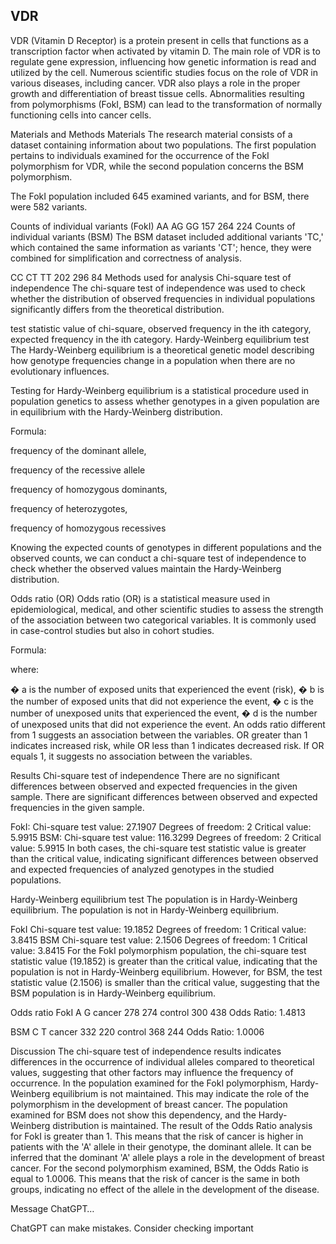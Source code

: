 ## VDR
VDR (Vitamin D Receptor) is a protein present in cells that functions as a transcription factor when activated by vitamin D. The main role of VDR is to regulate gene expression, influencing how genetic information is read and utilized by the cell. Numerous scientific studies focus on the role of VDR in various diseases, including cancer. VDR also plays a role in the proper growth and differentiation of breast tissue cells. Abnormalities resulting from polymorphisms (FokI, BSM) can lead to the transformation of normally functioning cells into cancer cells.

Materials and Methods
Materials
The research material consists of a dataset containing information about two populations. The first population pertains to individuals examined for the occurrence of the FokI polymorphism for VDR, while the second population concerns the BSM polymorphism.

The FokI population included 645 examined variants, and for BSM, there were 582 variants.

Counts of individual variants (FokI)
AA AG GG
157 264 224
Counts of individual variants (BSM)
The BSM dataset included additional variants 'TC,' which contained the same information as variants 'CT'; hence, they were combined for simplification and correctness of analysis.

CC CT TT
202 296 84
Methods used for analysis
Chi-square test of independence
The chi-square test of independence was used to check whether the distribution of observed frequencies in individual populations significantly differs from the theoretical distribution.

test statistic value of chi-square,
observed frequency in the ith category,
expected frequency in the ith category.
Hardy-Weinberg equilibrium test
The Hardy-Weinberg equilibrium is a theoretical genetic model describing how genotype frequencies change in a population when there are no evolutionary influences.

Testing for Hardy-Weinberg equilibrium is a statistical procedure used in population genetics to assess whether genotypes in a given population are in equilibrium with the Hardy-Weinberg distribution.

Formula:

frequency of the dominant allele,

frequency of the recessive allele

frequency of homozygous dominants,

frequency of heterozygotes,

frequency of homozygous recessives

Knowing the expected counts of genotypes in different populations and the observed counts, we can conduct a chi-square test of independence to check whether the observed values maintain the Hardy-Weinberg distribution.

Odds ratio (OR)
Odds ratio (OR) is a statistical measure used in epidemiological, medical, and other scientific studies to assess the strength of the association between two categorical variables. It is commonly used in case-control studies but also in cohort studies.

Formula:

where:

�
a is the number of exposed units that experienced the event (risk),
�
b is the number of exposed units that did not experience the event,
�
c is the number of unexposed units that experienced the event,
�
d is the number of unexposed units that did not experience the event.
An odds ratio different from 1 suggests an association between the variables. OR greater than 1 indicates increased risk, while OR less than 1 indicates decreased risk. If OR equals 1, it suggests no association between the variables.

Results
Chi-square test of independence
There are no significant differences between observed and expected frequencies in the given sample.
There are significant differences between observed and expected frequencies in the given sample.

FokI:
Chi-square test value: 27.1907
Degrees of freedom: 2
Critical value: 5.9915
BSM:
Chi-square test value: 116.3299
Degrees of freedom: 2
Critical value: 5.9915
In both cases, the chi-square test statistic value is greater than the critical value, indicating significant differences between observed and expected frequencies of analyzed genotypes in the studied populations.

Hardy-Weinberg equilibrium test
The population is in Hardy-Weinberg equilibrium.
The population is not in Hardy-Weinberg equilibrium.

FokI
Chi-square test value: 19.1852
Degrees of freedom: 1
Critical value: 3.8415
BSM
Chi-square test value: 2.1506
Degrees of freedom: 1
Critical value: 3.8415
For the FokI polymorphism population, the chi-square test statistic value (19.1852) is greater than the critical value, indicating that the population is not in Hardy-Weinberg equilibrium. However, for BSM, the test statistic value (2.1506) is smaller than the critical value, suggesting that the BSM population is in Hardy-Weinberg equilibrium.

Odds ratio
FokI
A G
cancer 278 274
control 300 438
Odds Ratio: 1.4813

BSM
C T
cancer 332 220
control 368 244
Odds Ratio: 1.0006

Discussion
The chi-square test of independence results indicates differences in the occurrence of individual alleles compared to theoretical values, suggesting that other factors may influence the frequency of occurrence. In the population examined for the FokI polymorphism, Hardy-Weinberg equilibrium is not maintained. This may indicate the role of the polymorphism in the development of breast cancer. The population examined for BSM does not show this dependency, and the Hardy-Weinberg distribution is maintained. The result of the Odds Ratio analysis for FokI is greater than 1. This means that the risk of cancer is higher in patients with the 'A' allele in their genotype, the dominant allele. It can be inferred that the dominant 'A' allele plays a role in the development of breast cancer. For the second polymorphism examined, BSM, the Odds Ratio is equal to 1.0006. This means that the risk of cancer is the same in both groups, indicating no effect of the allele in the development of the disease.





Message ChatGPT…

ChatGPT can make mistakes. Consider checking important
